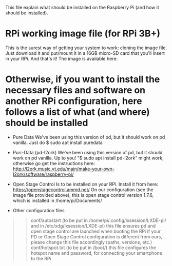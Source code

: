 This file explain what should be installed on the Raspberry Pi (and how it should be installed).

# RPi working image file (for RPi 3B+)
This is the surest way of getting your system to work: cloning the image file. Just download it and put/mount it in a 16GB micro-SD card that you'll insert in your RPi. And that's it!
The image is available here:

# Otherwise, if you want to install the necessary files and software on another RPi configuration, here follows a list of what (and where) should be installed
* Pure Data
We've been using this version of pd, but it should work on pd vanilla.
Just do 
$ sudo apt install puredata

* Purr-Data (pd-l2ork)
We've been using this version of pd, but it should work on pd vanilla. Up to you!
"$ sudo apt install pd-l2ork" might work, otherwise go get the instructions here: http://l2ork.music.vt.edu/main/make-your-own-l2ork/software/raspberry-pi/

* Open Stage Control
Is to be installed on your RPi. Install it from here: https://openstagecontrol.ammd.net/
On our configuration (see the image file provided above), this is open stage control version 1.7.6, which is installed in /home/pi/Documents/

* Other configuration files
>> conf/autostart
(to be put in /home/pi/.config/lxsession/LXDE-pi/ and in /etc/xdg/lxsession/LXDE-pi)
this file ensures pd and open stage control are launched when booting the RPi
if your PD or Open Stage Control configuration is different from ours, please change this file accordingly (paths, versions, etc.)
>> conf/hotspot.txt
(to be put in /boot/)
this file configures the hotspot name and password, for connecting your smartphone to the RPi


